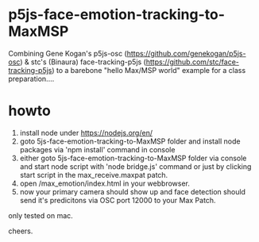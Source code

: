 # p5js-face-emotion-tracking-to-MaxMSP
Combining Gene Kogan's p5js-osc (https://github.com/genekogan/p5js-osc) & stc's (Binaura) face-tracking-p5js (https://github.com/stc/face-tracking-p5js) to a barebone "hello Max/MSP world" example for a class preparation....


# howto
1. install node under https://nodejs.org/en/
2. goto 5js-face-emotion-tracking-to-MaxMSP folder and install node packages via 'npm install' command in console
3. either goto 5js-face-emotion-tracking-to-MaxMSP folder via console and start node script with 'node bridge.js' command or just by clicking start script in the max_receive.maxpat patch.
4. open /max_emotion/index.html in your webbrowser.
5. now your primary camera should show up and face detection should send it's predicitons via OSC port 12000 to your Max Patch.

only tested on mac.

cheers.
